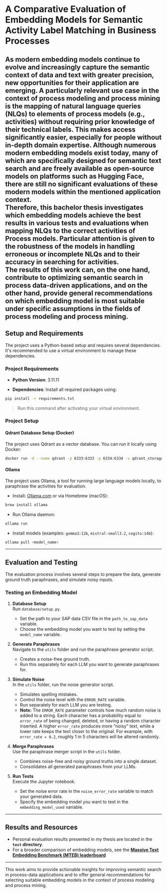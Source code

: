 # A Comparative Evaluation of Embedding Models for Semantic Activity Label Matching in Business Processes

As modern embedding models continue to evolve and increasingly capture the semantic context of data and text with greater precision, new opportunities for their application are emerging.
A particularly relevant use case in the context of process modeling and process mining is the mapping of natural language queries (NLQs) to elements of process models (e.g., activities) without requiring prior knowledge of their technical labels. This makes access significantly easier, especially for people without in-depth domain expertise.
Although numerous modern embedding models exist today, many of which are specifically designed for semantic text search and are freely available as open-source models on platforms such as Hugging Face, there are still no significant evaluations of these modern models within the mentioned application context. 
<br>Therefore, this bachelor thesis investigates which embedding models achieve the best results in various tests and evaluations when mapping NLQs to the correct activities of Process models. Particular attention is given to the robustness of the models in handling erroneous or incomplete NLQs and to their accuracy in searching for activities.
<br>The results of this work can, on the one hand, contribute to optimizing semantic search in process data-driven applications, and on the other hand, provide general recommendations on which embedding model is most suitable under specific assumptions in the fields of process modeling and process mining.
---

## Setup and Requirements

The project uses a Python-based setup and requires several dependencies. It's recommended to use a virtual environment to manage these dependencies.

### Project Requirements
- **Python Version**: 3.11.11  

- **Dependencies**: Install all required packages using:  

```bash
pip install -r requirements.txt
```

> Run this command after activating your virtual environment.

### Project Setup
#### Qdrant Database Setup (Docker)
The project uses Qdrant as a vector database. You can run it locally using Docker:
```bash
docker run -d --name qdrant -p 6333:6333 -p 6334:6334 -v qdrant_storage:/qdrant/storage qdrant/qdrant
```

#### Ollama 
The project uses Ollama, a tool for running large language models locally, to paraphrase the activities for evaluation.
- Install: [Ollama.com](https://ollama.com/) or via Homebrew (macOS):

```bash
brew install ollama
```

- Run Ollama daemon:

```bash
ollama run
```

- Install models (examples: `gemma3:12b`, `mistral-small3.2`, `cogito:14b`):

```bash
ollama pull <model_name>
```


---

## Evaluation and Testing

The evaluation process involves several steps to prepare the data, generate ground truth paraphrases, and simulate noisy inputs.

### Testing an Embedding Model

1. **Database Setup**  
   Run `database/setup.py`.  
   - Set the path to your SAP data CSV file in the `path_to_sap_data` variable.  
   - Choose the embedding model you want to test by setting the `model_name` variable.  

2. **Generate Paraphrases**  
   Navigate to the `utils` folder and run the paraphrase generator script.  
   - Creates a noise-free ground truth.  
   - Run this separately for each LLM you want to generate paraphrases for.  

3. **Simulate Noise**  
   In the `utils` folder, run the noise generator script.  
   - Simulates spelling mistakes.  
   - Control the noise level with the `ERROR_RATE` variable.  
   - Run separately for each LLM you are testing.  
   - **Note:** The `ERROR_RATE` parameter controls how much random noise is added to a string. Each character has a probability equal to `error_rate` of being changed, deleted, or having a random character inserted. A higher `error_rate` produces more “noisy” text, while a lower rate keeps the text closer to the original. For example, with `error_rate = 0.2`, roughly 1 in 5 characters will be altered randomly.

4. **Merge Paraphrases**  
   Use the paraphrase merger script in the `utils` folder.  
   - Combines noise-free and noisy ground truths into a single dataset.  
   - Consolidates all generated paraphrases from your LLMs.  

5. **Run Tests**  
   Execute the Jupyter notebook.  
   - Set the noise error rate in the `noise_error_rate` variable to match your generated data.  
   - Specify the embedding model you want to test in the `embedding_model_used` variable.

---

## Results and Resources

- Personal evaluation results presented in my thesis are located in the **`test` directory**.  
- For a broader comparison of embedding models, see the [**Massive Text Embedding Benchmark (MTEB) leaderboard**](https://huggingface.co/spaces/mteb/leaderboard)

---

This work aims to provide actionable insights for improving semantic search in process-data applications and to offer general recommendations for selecting suitable embedding models in the context of process modeling and process mining.
